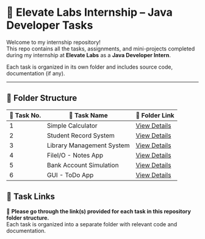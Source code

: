 # 🌟 Elevate Labs Internship – Java Developer Tasks

Welcome to my internship repository!  
This repo contains all the tasks, assignments, and mini-projects completed during my internship at **Elevate Labs** as a **Java Developer Intern**.

Each task is organized in its own folder and includes source code, documentation (if any).

---

## 📁 Folder Structure

| 🔢 Task No.| 📌 Task Name                | 📂 Folder Link                             |
|-------------|-----------------------------|---------------------------------------------|
| 1           | Simple Calculator           |   [View Details](SimpleCalculator)          |
| 2           | Student Record System       |   [View Details](StudentRecordSystem)       |
| 3           | Library Management System   |   [View Details](LibraryManagementSystem)   |
| 4           | FileI/O - Notes App         |   [View Details](FileIO-NotesApp)           |
| 5           | Bank Account Simulation     |   [View Details](BankAccountSimulation)     |
| 6           | GUI - ToDo App              |   [View Details](GUIToDOList)               |






## 🔗 Task Links

📌 **Please go through the link(s) provided for each task in this repository folder structure.**  
Each task is organized into a separate folder with relevant code and documentation. 

